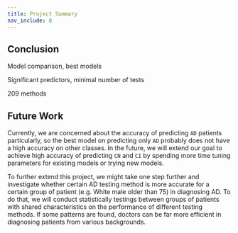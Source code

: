 ```yaml
---
title: Project Summary
nav_include: 8
---
```


## Conclusion
Model comparison, best models

Significant predictors, minimal number of tests

209 methods

## Future Work

Currently, we are concerned about the accuracy of predicting `AD` patients particularly, so the best model on predicting only `AD` probably does not have a high accuracy on other classes. In the future, we will extend our goal to achieve high accuracy of predicting `CN` and `CI` by spending more time tuning parameters for existing models or trying new models. 

To further extend this project, we might take one step further and investigate whether certain AD testing method is more
accurate for a certain group of patient (e.g. White male older than 75) in diagnosing AD. To do that, we will
conduct statistically testings between groups of patients with shared characteristics on the performance of
different testing methods. If some patterns are found, doctors can be far more efficient in diagnosing patients from various backgrounds.
